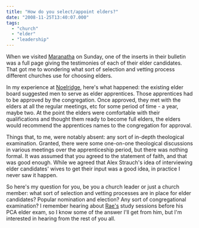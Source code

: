 ```yaml
---
title: "How do you select/appoint elders?"
date: "2008-11-25T13:40:07.000"
tags: 
  - "church"
  - "elder"
  - "leadership"
---
```


When we visited [Maranatha](http://www.maranathabible.org) on Sunday, one of the inserts in their bulletin was a full page giving the testimonies of each of their elder candidates. That got me to wondering what sort of selection and vetting process different churches use for choosing elders.

In my experience at [Noelridge](http://www.noelridge.org), here's what happened: the existing elder board suggested men to serve as elder apprentices. Those apprentices had to be approved by the congregation. Once approved, they met with the elders at all the regular meetings, etc for some period of time - a year, maybe two. At the point the elders were comfortable with their qualifications and thought them ready to become full elders, the elders would recommend the apprentices names to the congregation for approval.

Things that, to me, were notably absent: any sort of in-depth theological examination. Granted, there were some one-on-one theological discussions in various meetings over the apprenticeship period, but there was nothing formal. It was assumed that you agreed to the statement of faith, and that was good enough. While we agreed that Alex Strauch's idea of interviewing elder candidates' wives to get their input was a good idea, in practice I never saw it happen.

So here's my question for you, be you a church leader or just a church member: what sort of selection and vetting processes are in place for elder candidates? Popular nomination and election? Any sort of congregational examination? I remember hearing about [Rae's](http://www.raewhitlock.com) study sessions before his PCA elder exam, so I know some of the answer I'll get from him, but I'm interested in hearing from the rest of you all.
